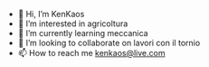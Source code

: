 - 👋 Hi, I’m KenKaos 
- 👀 I’m interested in agricoltura 
- 🌱 I’m currently learning meccanica 
- 💞️ I’m looking to collaborate on lavori con il tornio 
- 📫 How to reach me kenkaos@live.com 

<!---
kenkaos666/kenkaos666 is a ✨ special ✨ repository because its `README.md` (this file) appears on your GitHub profile.
You can click the Preview link to take a look at your changes.
--->
